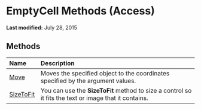 
# EmptyCell Methods (Access)

 **Last modified:** July 28, 2015


## Methods



|**Name**|**Description**|
|:-----|:-----|
| [Move](841dfb2e-4e73-7a82-875c-8e3ad52c6cd0.md)|Moves the specified object to the coordinates specified by the argument values.|
| [SizeToFit](ac4daffa-e89d-7d22-3885-3fe54ba9e155.md)|You can use the  **SizeToFit** method to size a control so it fits the text or image that it contains.|
